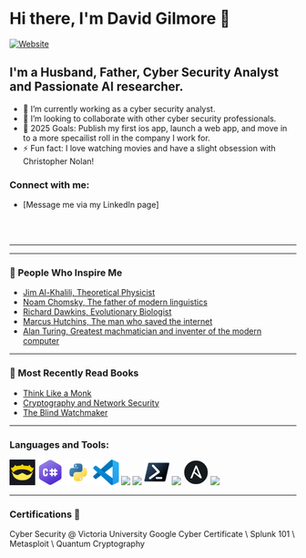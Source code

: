 # Hi there, I'm David Gilmore 👋 

[![Website](https://img.shields.io/website?label=Dave_TechGuy.com&style=for-the-badge&url=https%3A%2F%2Fcodestackr.com)](https://www.davetechguy.com.au)



## I'm a Husband, Father, Cyber Security Analyst and Passionate AI researcher.

- 🌱 I’m currently working as a cyber security analyst.
- 👯 I’m looking to collaborate with other cyber security professionals.
- 🥅 2025 Goals: Publish my first ios app, launch a web app, and move in to a more specailist roll in the company I work for.
- ⚡ Fun fact: I love watching movies and have a slight obsession with Christopher Nolan!

### Connect with me:

- [Message me via my LinkedIn page]

<br />
<br />

---


---

### 🙋 People Who Inspire Me


- [Jim Al-Khalili, Theoretical Physicist](https://en.wikipedia.org/wiki/Jim_Al-Khalili)
- [Noam Chomsky, The father of modern linguistics](https://en.wikipedia.org/wiki/Noam_Chomsky)
- [Richard Dawkins, Evolutionary Biologist](https://en.wikipedia.org/wiki/Richard_Dawkins)
- [Marcus Hutchins, The man who saved the internet](https://en.wikipedia.org/wiki/Marcus_Hutchins)
- [Alan Turing, Greatest machmatician and inventer of the modern computer](https://en.wikipedia.org/wiki/Alan_Turing)


---

### 📕 Most Recently Read Books


- [Think Like a Monk](https://www.amazon.com.au/Think-Like-Monk-Purpose-Everyday/dp/0008355568/ref=sr_1_1_sspa?crid=1RSCBZLMZ5QZL&keywords=think+like+a+monk&qid=1687859716&sprefix=think+like+a+mon%2Caps%2C277&sr=8-1-spons&sp_csd=d2lkZ2V0TmFtZT1zcF9hdGY&psc=1)
- [Cryptography and Network Security](https://www.amazon.com.au/Cryptography-Network-Security-Demystifying-Cryptographic/dp/9389328667/ref=sr_1_1_sspa?crid=DVQ00PN38O2P&keywords=cryptography&qid=1687859755&sprefix=cryptograp%2Caps%2C280&sr=8-1-spons&sp_csd=d2lkZ2V0TmFtZT1zcF9hdGY&psc=1)
- [The Blind Watchmaker](https://www.amazon.com.au/Blind-Watchmaker-Richard-Dawkins/dp/0141026162/ref=sr_1_1?crid=334LG20JPE0NO&keywords=blind+watchmaker&qid=1687859820&sprefix=blnd+watchmaker%2Caps%2C256&sr=8-1)


---


### Languages and Tools:
<div align=left>
<code><img height="45" src="https://raw.githubusercontent.com/github/explore/80688e429a7d4ef2fca1e82350fe8e3517d3494d/topics/nim/nim.png"></code>
<code><img height="45" src="https://raw.githubusercontent.com/github/explore/80688e429a7d4ef2fca1e82350fe8e3517d3494d/topics/csharp/csharp.png"></code>
<code><img height="45" src="https://raw.githubusercontent.com/github/explore/80688e429a7d4ef2fca1e82350fe8e3517d3494d/topics/python/python.png"></code>
<code><img height="45" src="https://raw.githubusercontent.com/github/explore/80688e429a7d4ef2fca1e82350fe8e3517d3494d/topics/visual-studio-code/visual-studio-code.png"></code>
<code><img height="45" src="https://raw.githubusercontent.com/wiki/EmpireProject/Empire/Images/empire_logo.png"></code>
<code><img height="45" src="https://icon2.cleanpng.com/20180524/jcw/kisspng-metasploit-project-penetration-test-security-hacke-5b072f9aa8b428.840692331527197594691.jpg"></code>
<code><img height="45" src="https://raw.githubusercontent.com/github/explore/80688e429a7d4ef2fca1e82350fe8e3517d3494d/topics/powershell/powershell.png"></code>
<code><img height="45" src="https://www.raspberrypi.org/app/uploads/2018/03/RPi-Logo-Reg-SCREEN.png"></code>
<code><img height="45" src="https://raw.githubusercontent.com/github/explore/80688e429a7d4ef2fca1e82350fe8e3517d3494d/topics/ansible/ansible.png" height="45"></code>
<code><img height="45" src="https://raw.githubusercontent.com/mandiant/flare-vm/master/flarevm.png" height="45"></code>
</details>


---

### Certifications 📜
Cyber Security @ Victoria University
Google Cyber Certificate \ Splunk 101 \ Metasploit \ Quantum Cryptography

[website]: https://techguyoz.wixsite.com/dave-techguy
[linkedin]:https://www.linkedin.com/in/david-gilmore-australia
